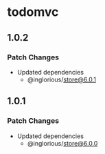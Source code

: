 # todomvc

## 1.0.2

### Patch Changes

- Updated dependencies
  - @inglorious/store@6.0.1

## 1.0.1

### Patch Changes

- Updated dependencies
  - @inglorious/store@6.0.0
